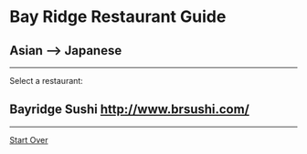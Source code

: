 # Bay Ridge Restaurant Guide
## Asian --> Japanese
---
Select a restaurant:
## Bayridge Sushi http://www.brsushi.com/
---
[Start Over](../asian/asian.md)
